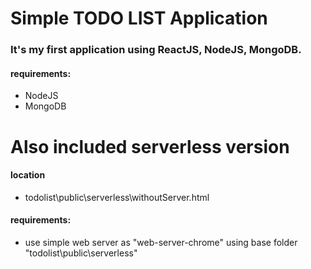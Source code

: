 # Simple TODO LIST Application

### It's my first application using ReactJS, NodeJS, MongoDB.

#### requirements:
 -  NodeJS
 -  MongoDB

# Also included serverless version

#### location
-  todolist\public\serverless\withoutServer.html
#### requirements:
- use simple web server as "web-server-chrome" using base folder "todolist\public\serverless"



